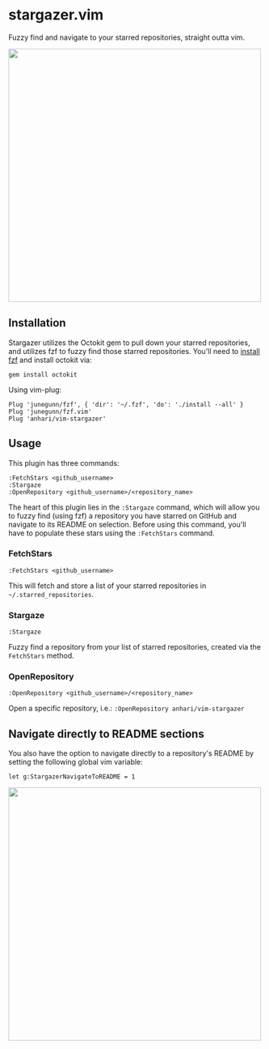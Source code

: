 # stargazer.vim

Fuzzy find and navigate to your starred repositories, straight outta vim.

<img src="https://github.com/anhari/vim-stargazer/blob/master/vim-stargazer.gif?raw=true" width="500">

## Installation

Stargazer utilizes the Octokit gem to pull down your starred repositories, and
utilizes fzf to fuzzy find those starred repositories. You'll need to [install
fzf] and install octokit via:

```
gem install octokit
```

Using vim-plug:

``` vim
Plug 'junegunn/fzf', { 'dir': '~/.fzf', 'do': './install --all' }
Plug 'junegunn/fzf.vim'
Plug 'anhari/vim-stargazer'
```

[fzf]: https://github.com/junegunn/fzf
[install fzf]: https://github.com/junegunn/fzf#installation
[Octokit]: https://github.com/octokit/octokit.rb
[vim-plug]: https://github.com/junegunn/vim-plug


## Usage

This plugin has three commands:

    :FetchStars <github_username>
    :Stargaze
    :OpenRepository <github_username>/<repository_name>

The heart of this plugin lies in the `:Stargaze` command, which will allow you
to fuzzy find (using fzf) a repository you have starred on GitHub and navigate
to its README on selection. Before using this command, you'll have to populate
these stars using the `:FetchStars` command.

### FetchStars

    :FetchStars <github_username>

This will fetch and store a list of your starred repositories in
`~/.starred_repositories`.


### Stargaze

    :Stargaze

Fuzzy find a repository from your list of starred repositories, created via the
`FetchStars` method.


### OpenRepository

    :OpenRepository <github_username>/<repository_name>

Open a specific repository, i.e.: `:OpenRepository anhari/vim-stargazer`

## Navigate directly to README sections

You also have the option to navigate directly to a repository's README by
setting the following global vim variable:

`let g:StargazerNavigateToREADME = 1`

<img src="https://github.com/anhari/vim-stargazer/blob/master/vim-stargazer-readme.gif?raw=true" width="500">
